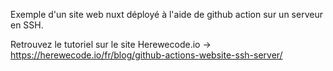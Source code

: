 
Exemple d'un site web nuxt déployé à l'aide de github action sur un serveur en SSH.

Retrouvez le tutoriel sur le site Herewecode.io -> https://herewecode.io/fr/blog/github-actions-website-ssh-server/
